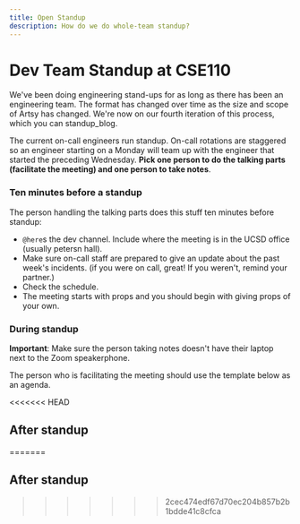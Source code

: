 ```yaml
---
title: Open Standup
description: How do we do whole-team standup?
---
```



# Dev Team Standup at CSE110

We've been doing engineering stand-ups for as long as there has been an engineering team. The format has changed
over time as the size and scope of Artsy has changed. We're now on our fourth iteration of this process, which you
can standup_blog.

The current on-call engineers run standup. On-call rotations are staggered so an engineer starting on a Monday will
team up with the engineer that started the preceding Wednesday. **Pick one person to do the talking parts
(facilitate the meeting) and one person to take notes**.

### Ten minutes before a standup

The person handling the talking parts does this stuff ten minutes before standup:

- `@here`s the dev channel. Include where the meeting is in the UCSD office (usually petersn hall).
- Make sure on-call staff are prepared to give an update about the past week's incidents. (if you were on call,
  great! If you weren't, remind your partner.)
- Check the schedule.
- The meeting starts with props and you should begin with giving props of your own.

### During standup

**Important**: Make sure the person taking notes doesn't have their laptop next to the Zoom speakerphone.

The person who is facilitating the meeting should use the template below as an agenda.

<<<<<<< HEAD
## After standup
=======
## After standup
>>>>>>> 2cec474edf67d70ec204b857b2b1bdde41c8cfca
